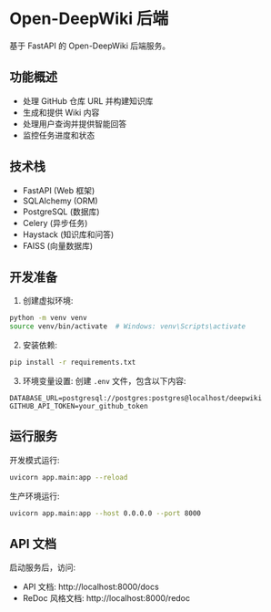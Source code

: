 # Open-DeepWiki 后端

基于 FastAPI 的 Open-DeepWiki 后端服务。

## 功能概述

- 处理 GitHub 仓库 URL 并构建知识库
- 生成和提供 Wiki 内容
- 处理用户查询并提供智能回答
- 监控任务进度和状态

## 技术栈

- FastAPI (Web 框架)
- SQLAlchemy (ORM)
- PostgreSQL (数据库)
- Celery (异步任务)
- Haystack (知识库和问答)
- FAISS (向量数据库)

## 开发准备

1. 创建虚拟环境:
```bash
python -m venv venv
source venv/bin/activate  # Windows: venv\Scripts\activate
```

2. 安装依赖:
```bash
pip install -r requirements.txt
```

3. 环境变量设置:
创建 `.env` 文件，包含以下内容:
```
DATABASE_URL=postgresql://postgres:postgres@localhost/deepwiki
GITHUB_API_TOKEN=your_github_token
```

## 运行服务

开发模式运行:
```bash
uvicorn app.main:app --reload
```

生产环境运行:
```bash
uvicorn app.main:app --host 0.0.0.0 --port 8000
```

## API 文档

启动服务后，访问:

- API 文档: http://localhost:8000/docs
- ReDoc 风格文档: http://localhost:8000/redoc